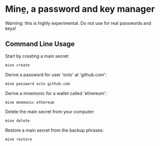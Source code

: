 Mine̼, a password and key manager
================================

Warning: this is highly experimental. Do not use for real passwords and keys!

Command Line Usage
------------------

Start by creating a main secret:

```bash
mine create
```

Derive a password for user 'octo' at 'github.com':

```bash
mine password octo github.com
```

Derive a mnemonic for a wallet called 'ethereum':

```bash
mine mnemonic ethereum
```

Delete the main secret from your computer:

```bash
mine delete
```

Restore a main secret from the backup phrases:

```bash
mine restore
```
